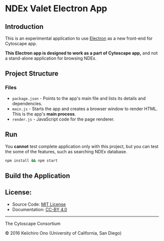 # NDEx Valet Electron App

## Introduction
This is an experimental application to use [Electron](http://electron.atom.io/) as a new front-end for Cytoscape app.

**This Electron app is designed to work as a part of Cytoscape app,** and not a stand-alone application for browsing NDEx.

## Project Structure

### Files
- `package.json` - Points to the app's main file and lists its details and dependencies.
- `main.js` - Starts the app and creates a browser window to render HTML. This is the app's **main process**.
- `render.js` - JavaScript code for the page renderer.

## Run
You **cannot** test complete application only with this project, but you can test the some of the features, such as searching NDEx database.

```bash
npm install && npm start
```

## Build the Application


## License:
* Source Code: [MIT License](https://opensource.org/licenses/MIT)
* Documentation: [CC-BY 4.0](https://creativecommons.org/licenses/by/4.0/)

----
The Cytoscape Consortium

&copy; 2016 Keiichiro Ono (University of California, San Diego)
